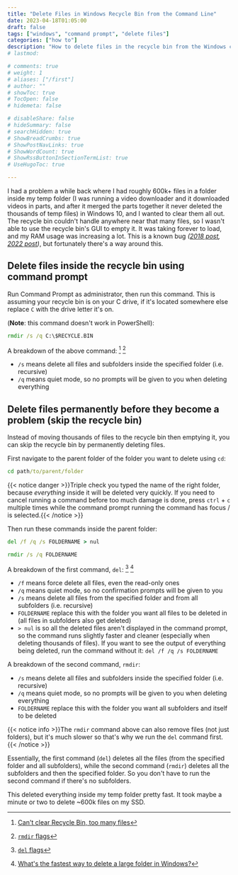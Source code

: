 ```yaml
---
title: "Delete Files in Windows Recycle Bin from the Command Line"
date: 2023-04-18T01:05:00
draft: false
tags: ["windows", "command prompt", "delete files"]
categories: ["how to"]
description: "How to delete files in the recycle bin from the Windows command prompt, and how to quickly and permanently delete thousands of files using the command prompt before it becomes a problem."
# lastmod:

# comments: true
# weight: 1
# aliases: ["/first"]
# author: ""
# showToc: true
# TocOpen: false
# hidemeta: false

# disableShare: false
# hideSummary: false
# searchHidden: true
# ShowBreadCrumbs: true
# ShowPostNavLinks: true
# ShowWordCount: true
# ShowRssButtonInSectionTermList: true
# UseHugoToc: true

---
```


I had a problem a while back where I had roughly 600k+ files in a folder inside my temp folder (I was running a video downloader and it downloaded videos in parts, and after it merged the parts together it never deleted the thousands of temp files) in Windows 10, and I wanted to clear them all out. The recycle bin couldn't handle anywhere near that many files, so I wasn't able to use the recycle bin's GUI to empty it. It was taking forever to load, and my RAM usage was increasing a lot. This is a known bug _([2018 post](https://answers.microsoft.com/en-us/windows/forum/all/recycle-bin-memory-leak-windows-10/06309475-dc70-4acc-8953-4bab7fc472e1), [2022 post](https://answers.microsoft.com/en-us/windows/forum/all/recycle-bin-extreme-memory-usage-resulting-in-os/37e7c09b-21bf-40ad-927c-8d8150fd6b52))_, but fortunately there's a way around this.

## Delete files inside the recycle bin using command prompt

Run Command Prompt as administrator, then run this command. This is assuming your recycle bin is on your C drive, if it's located somewhere else replace `C` with the drive letter it's on.

(**Note**: this command doesn't work in PowerShell):

```cmd
rmdir /s /q C:\$RECYCLE.BIN
```

A breakdown of the above command: [^1] [^2]

- `/s` means delete all files and subfolders inside the specified folder (i.e. recursive)
- `/q` means quiet mode, so no prompts will be given to you when deleting everything

## Delete files permanently before they become a problem (skip the recycle bin)

Instead of moving thousands of files to the recycle bin then emptying it, you can skip the recycle bin by permanently deleting files.

First navigate to the parent folder of the folder you want to delete using `cd`:

```cmd
cd path/to/parent/folder
```

{{< notice danger >}}Triple check you typed the name of the right folder, because _everything_ inside it will be deleted very quickly. If you need to cancel running a command before too much damage is done, press `ctrl` + `c` multiple times while the command prompt running the command has focus / is selected.{{< /notice >}}

Then run these commands inside the parent folder:

```cmd
del /f /q /s FOLDERNAME > nul
```

```cmd
rmdir /s /q FOLDERNAME
```

A breakdown of the first command, `del`: [^3] [^4]

- `/f` means force delete all files, even the read-only ones
- `/q` means quiet mode, so no confirmation prompts will be given to you
- `/s` means delete all files from the specified folder and from all subfolders (i.e. recursive)
- `FOLDERNAME` replace this with the folder you want all files to be deleted in (all files in subfolders also get deleted)
- `> nul` is so all the deleted files aren't displayed in the command prompt, so the command runs slightly faster and cleaner (especially when deleting thousands of files). If you want to see the output of everything being deleted, run the command without it: `del /f /q /s FOLDERNAME`

A breakdown of the second command, `rmdir`:

- `/s` means delete all files and subfolders inside the specified folder (i.e. recursive)
- `/q` means quiet mode, so no prompts will be given to you when deleting everything
- `FOLDERNAME` replace this with the folder you want all subfolders and itself to be deleted

{{< notice info >}}The `rmdir` command above can also remove files (not just folders), but it's much slower so that's why we run the `del` command first.{{< /notice >}}

Essentially, the first command (`del`) deletes all the files (from the specified folder and all subfolders), while the second command (`rmdir`) deletes all the subfolders and then the specified folder. So you don't have to run the second command if there's no subfolders.

This deleted everything inside my temp folder pretty fast. It took maybe a minute or two to delete ~600k files on my SSD.


[^1]: [Can't clear Recycle Bin, too many files](https://superuser.com/questions/1038602/cant-clear-recycle-bin-too-many-files)
[^2]: [`rmdir` flags](https://learn.microsoft.com/en-us/windows-server/administration/windows-commands/rmdir)
[^3]: [`del` flags](https://learn.microsoft.com/en-us/windows-server/administration/windows-commands/del)
[^4]: [What's the fastest way to delete a large folder in Windows?](https://stackoverflow.com/questions/186737/whats-the-fastest-way-to-delete-a-large-folder-in-windows)